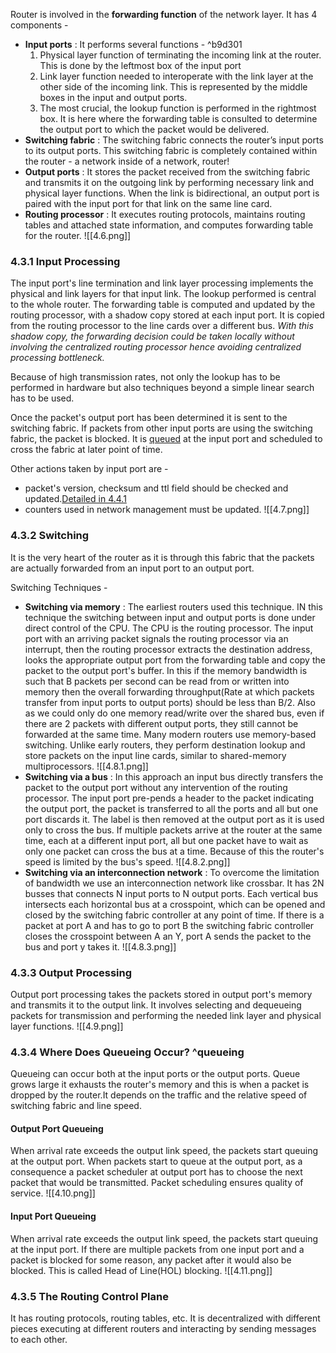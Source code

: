 Router is involved in the **forwarding function** of the network layer. It has 4 components -
- **Input ports** : It performs several functions - ^b9d301
	1. Physical layer function of terminating the incoming link at the router. This is done by the leftmost box of the input port
	2. Link layer function needed to interoperate with the link layer at the other side of the incoming link. This is represented by the middle boxes in the input and output ports.
	3. The most crucial, the lookup function is performed in the rightmost box. It is here where the forwarding table is consulted to determine the output port to which the packet would be delivered.
- **Switching fabric** : The switching fabric connects the router’s input ports to its output ports. This switching fabric is completely contained within the router - a network inside of a network, router!
- **Output ports** : It stores the packet received from the switching fabric and transmits it on the outgoing link by performing necessary link and physical layer functions. When the link is bidirectional, an output port is paired with the input port for that link on the same line card.
- **Routing processor** : It executes routing protocols, maintains routing tables and attached state information, and computes forwarding table for the router.
  ![[4.6.png]]

### 4.3.1 Input Processing
The input port's line termination and link layer processing implements the physical and link layers for that input link. The lookup performed is central to the whole router.  The forwarding table is computed and updated by the routing processor, with a shadow copy stored at each input port. It is copied from the routing processor to the line cards over a different bus. *With this shadow copy, the forwarding decision could be taken locally without involving the centralized routing processor hence avoiding centralized processing bottleneck.*

Because of high transmission rates, not only the lookup has to be performed in hardware but also techniques beyond a simple linear search has to be used.

Once the packet's output port has been determined it is sent to the switching fabric. If packets from other input ports are using the switching fabric, the packet is blocked. It is [queued](#^queueing) at the input port and scheduled to cross the fabric at later point of time.

Other actions taken by input port are -
- packet's version, checksum and ttl field should  be checked and updated.[Detailed in 4.4.1](4.4%20The%20Internet%20Protocol.md#^format)
- counters used in network management must be updated.
![[4.7.png]]
### 4.3.2 Switching
It is the very heart of the router as it is through this fabric that the packets are actually forwarded from an input port to an output port.

Switching Techniques -
- **Switching via memory** : The earliest routers used this technique. IN this technique the switching between input and output ports is done under direct control of the CPU. The CPU is the routing processor. The input port with an arriving packet signals the routing processor via an interrupt, then the routing processor extracts the destination address, looks the appropriate output port from the forwarding table and copy the packet to the output port's buffer.
  In this if the memory bandwidth is such that B packets per second can be read from or written into memory then the overall forwarding throughput(Rate at which packets transfer from input ports to output ports) should be less than B/2.
  Also as we could only do one memory read/write over the shared bus, even if there are 2 packets with different output ports, they still cannot be forwarded at the same time.
  Many modern routers use memory-based switching. Unlike early routers, they perform destination lookup and store packets on the input line cards, similar to shared-memory multiprocessors.
  ![[4.8.1.png]]
- **Switching via a bus** : In this approach an input bus directly transfers the packet to the output port without any intervention of the routing processor. The input port pre-pends a header to the packet indicating the output port, the packet is transferred to all the ports and all but one port discards it. The label is then removed at the output port as it is used only to cross the bus.
  If multiple packets arrive at the router at the same time, each at a different input port, all but one packet have to wait as only one packet can cross the bus at a time. Because of this the router's speed is limited by the bus's speed.
  ![[4.8.2.png]]
- **Switching via an interconnection network** : To overcome the limitation of bandwidth we use an interconnection network like crossbar. It has 2N busses that connects N input ports to N output ports. Each vertical bus intersects each horizontal bus at a crosspoint, which can be opened and closed by the switching fabric controller at any point of time.
  If there is a packet at port A and has to go to port B the switching fabric controller closes the crosspoint between A an Y, port A sends the packet to the bus and port y takes it.
  ![[4.8.3.png]]
### 4.3.3 Output Processing
Output port processing takes the packets stored in output port's memory and transmits it to the output link. It involves selecting and dequeueing packets for transmission and performing the needed link layer and physical layer functions.
![[4.9.png]]
### 4.3.4 Where Does Queueing Occur? ^queueing
Queueing can occur both at the input ports or the output ports. Queue grows large it exhausts the router's memory and this is when a packet is dropped by the router.It depends on the traffic and the relative speed of switching fabric and line speed. 
#### Output Port Queueing
When arrival rate exceeds the output link speed, the packets start queuing at the output port.
When packets start to queue at the output port, as a consequence a packet scheduler at output port has to choose the next packet that would be transmitted. Packet scheduling ensures quality of service.
![[4.10.png]]
#### Input Port Queueing
When arrival rate exceeds the output link speed, the packets start queuing at the input port.
If there are multiple packets from one input port and a packet is blocked for some reason, any packet after it would also be blocked. This is called Head of Line(HOL) blocking.
![[4.11.png]]
### 4.3.5 The Routing Control Plane
It has routing protocols, routing tables, etc. It is decentralized with different pieces executing at different routers and interacting by sending messages to each other.